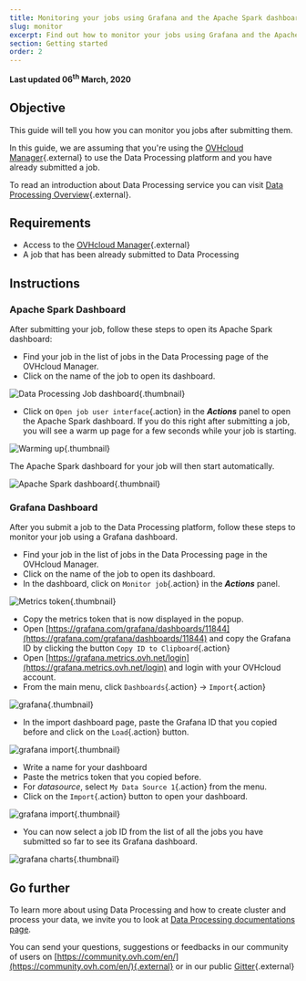 ```yaml
---
title: Monitoring your jobs using Grafana and the Apache Spark dashboard 
slug: monitor
excerpt: Find out how to monitor your jobs using Grafana and the Apache Spark dashboard
section: Getting started
order: 2
---
```


**Last updated 06<sup>th</sup> March, 2020**

## Objective

This guide will tell you how you can monitor you jobs after submitting them. 

In this guide, we are assuming that you're using the [OVHcloud Manager](https://www.ovh.com/manager/cloud/){.external} to use the Data Processing platform and you have already submitted a job. 

To read an introduction about Data Processing service you can visit [Data Processing Overview](../overview){.external}.

## Requirements 

- Access to the [OVHcloud Manager](https://www.ovh.com/manager/cloud/){.external}
- A job that has been already submitted to Data Processing

## Instructions

### **Apache Spark Dashboard** 

After submitting your job, follow these steps to open its Apache Spark dashboard: 

- Find your job in the list of jobs in the Data Processing page of the OVHcloud Manager.
- Click on the name of the job to open its dashboard. 

![Data Processing Job dashboard](images/jobuserinterface.png){.thumbnail}

- Click on  `Open job user interface`{.action} in the ***Actions*** panel to open the Apache Spark dashboard. If you do this right after submitting a job, you will see a warm up page for a few seconds while your job is starting. 

![Warming up](images/warmup.png){.thumbnail}

The Apache Spark dashboard for your job will then start automatically. 

![Apache Spark dashboard](images/sparkdashboard.png){.thumbnail}

### **Grafana Dashboard**

After you submit a job to the Data Processing platform, follow these steps to monitor your job using a Grafana dashboard. 

- Find your job in the list of jobs in the Data Processing page in the OVHcloud Manager.
- Click on the name of the job to open its dashboard. 
- In the dashboard, click on `Monitor job`{.action} in the ***Actions*** panel. 

![Metrics token](images/token.png){.thumbnail}

- Copy the metrics token that is now displayed in the popup. 
- Open [https://grafana.com/grafana/dashboards/11844](https://grafana.com/grafana/dashboards/11844) and copy the Grafana ID by clicking the button `Copy ID to Clipboard`{.action}
- Open [https://grafana.metrics.ovh.net/login](https://grafana.metrics.ovh.net/login) and login with your OVHcloud account. 
- From the main menu, click `Dashboards`{.action} -> `Import`{.action}

![grafana](images/grafana.png){.thumbnail}

- In the import dashboard page, paste the Grafana ID that you copied before and click on the `Load`{.action} button. 

![grafana import](images/import.png){.thumbnail}

- Write a name for your dashboard 
- Paste the metrics token that you copied before. 
- For *datasource*, select `My Data Source 1`{.action} from the menu.
- Click on the `Import`{.action} button to open your dashboard. 

![grafana import](images/import2.png){.thumbnail}

- You can now select a job ID from the list of all the jobs you have submitted so far to see its Grafana dashboard. 

![grafana charts](images/grafanacharts.png){.thumbnail}

## Go further

To learn more about using Data Processing and how to create cluster and process your data, we invite you to look at [Data Processing documentations page](../).

You can send your questions, suggestions or feedbacks in our community of users on [https://community.ovh.com/en/](https://community.ovh.com/en/){.external} or in our public [Gitter](https://gitter.im/ovh/data-processing){.external}